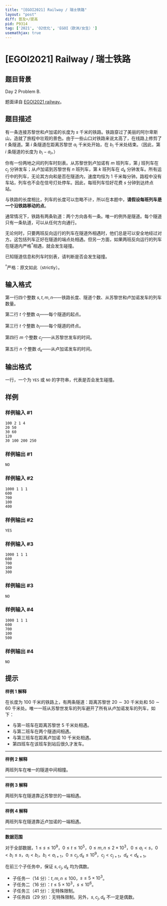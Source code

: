 ```yaml
---
title: "[EGOI2021] Railway / 瑞士铁路"
layout: "post"
diff: 普及+/提高
pid: P9314
tag: ['2021', 'O2优化', 'EGOI（欧洲/女生）']
usemathjax: true
---
```


# [EGOI2021] Railway / 瑞士铁路
## 题目背景

Day 2 Problem B.

题面译自 [EGOI2021 railway](https://stats.egoi.org/media/task_description/2021_railway_en.pdf)。
## 题目描述

有一条连接苏黎世和卢加诺的长度为 $s$ 千米的铁路。铁路穿过了美丽的阿尔卑斯山，造就了旅程中壮观的景色。由于一些山口对铁路来说太高了，在线路上修剪了 $t$ 条隧道。第 $i$ 条隧道在距离苏黎世 $a_i$ 千米处开始，在 $b_i$ 千米处结束。（因此，第 $i$ 条隧道的长度为 $b_i-a_i$。）

你有一份两地之间的列车时刻表。从苏黎世到卢加诺有 $m$ 班列车，第 $j$ 班列车在 $c_j$ 分钟发车；从卢加诺到苏黎世有 $n$ 班列车，第 $k$ 班列车在 $d_k$ 分钟发车。所有运行中的列车，无论其方向和是否在隧道内，速度均恒为 $1$ 千米每分钟。路程中没有车站，列车也不会在信号灯处停车。因此，每班列车恰好花费 $s$ 分钟到达终点站。

与铁路的长度相比，列车的长度可以忽略不计，所以在本题中，**请假设每班列车是一个沿铁路移动的点**。

通常情况下，铁路有两条轨道：两个方向各有一条。唯一的例外是隧道。每个隧道只有一条轨道，可以从任何方向通行。

无论何时，只要两班反向运行的列车在隧道外相遇时，他们总是可以安全地经过对方。这包括列车正好在隧道的端点处相遇。但另一方面，如果两班反向运行的列车在隧道内严格$^\dagger$相遇，就会发生碰撞。

已知隧道信息和列车时刻表，请判断是否会发生碰撞。

$^\dagger$严格：原文如此（strictly）。
## 输入格式

第一行四个整数 $s,t,m,n$——铁路长度、隧道个数、从苏黎世和卢加诺发车的列车数量。

第二行 $t$ 个整数 $a_i$——每个隧道的起点。

第三行 $t$ 个整数 $b_i$——每个隧道的终点。

第四行 $m$ 个整数 $c_j$——从苏黎世发车的时间。

第五行 $n$ 个整数 $d_k$——从卢加诺发车的时间。
## 输出格式

一行，一个为 `YES` 或 `NO` 的字符串，代表是否会发生碰撞。
## 样例

### 样例输入 #1
```
100 2 1 4
20 50
30 60
120
30 100 200 250
```
### 样例输出 #1
```
NO
```
### 样例输入 #2
```
1000 1 1 1
600
700
100
400
```
### 样例输出 #2
```
YES
```
### 样例输入 #3
```
1000 1 1 1
600
700
100
300
```
### 样例输出 #3
```
NO
```
### 样例输入 #4
```
1000 1 1 1
600
700
100
500
```
### 样例输出 #4
```
NO
```
## 提示

**样例 $1$ 解释**

在长度为 $100$ 千米的铁路上，有两条隧道：距离苏黎世 $20\sim 30$ 千米处和 $50\sim 60$ 千米处。唯一一班从苏黎世发车的列车避开了所有从卢加诺发车的列车，如下：

- 与第一班车在距离苏黎世 $5$ 千米处相遇。
- 与第二班车在两个隧道间相遇。
- 与第三班车在距离卢加诺 $10$ 千米处相遇。
- 第四班车在该班车到站后很久才发车。

---

**样例 $2$ 解释**

两班列车在唯一的隧道中间相撞。

---

**样例 $3$ 解释**

两班列车在隧道靠近苏黎世的一端相遇。

---

**样例 $4$ 解释**

两班列车在隧道靠近卢加诺的一端相遇。

---

**数据范围**

对于全部数据，$1\le s\le 10^9$，$0\le t\le 10^5$，$0\le m,n\le 2\times 10^3$，$0\le a_i < s$，$0 < b_i\le s$，$a_i < b_i$，$b_i < a_{i+1}$，$0\le c_j,d_k\le 10^9$，$c_j < c_{j+1}$，$d_k < d_{k+1}$。

在前三个子任务中，保证 $s,c_j,d_k$ 均为偶数。

- 子任务一（$14$ 分）：$t,m,n\le 100$，$s\le 5\times 10^3$。
- 子任务二（$16$ 分）：$t\le 5\times 10^3$，$s\le 10^6$。
- 子任务三（$41$ 分）：无特殊限制。
- 子任务四（$29$ 分）：无特殊限制。另外，$s,c_j,d_k$ 不一定是偶数。
